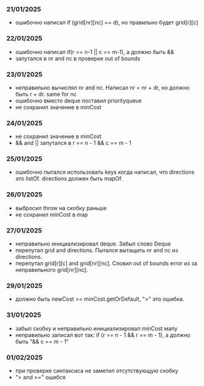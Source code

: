 ### 21/01/2025
- ошибочно написал if (grid[nr][nc]  == d), но правильно будет grid[r][c]

### 22/01/2025
- ошибочно написал if(r == n-1 || c == m-1), а должно быть &&
- запутался в nr and nc в проверке out of bounds

### 23/01/2025
- неправильно вычислял nr and nc. Написал nr = nr + dr, но должно быть r + dr. same for nc
- ошибочно вместо deque поставил priorityqueue
- не сохранил значение в minCost 

### 24/01/2025
- не сохранил значение в minCost
- && and || запутался в r == n - 1 && c == m - 1

### 25/01/2025
- ошибочно пытался использовать keys когда написал, что directions это listOf. directions 
должен быть mapOf.

### 26/01/2025
- выбросил throw на скобку раньше
- не сохранил minCost в map

### 27/01/2025
- неправильно инициализировал deque. Забыл слово Deque 
- перепутал grid and directions. Пытался вытащить nr and nc из directions.
- перепутал grid[r][c] and grid[nr][nc]. Словил out of bounds error из за неправильного 
grid[nr][nc]. 

### 29/01/2025
- должно быть newCost >= minCost.getOrDefault, ">" это ошибка.

### 31/01/2025
- забыл скобку и неправильно инициализировал minCost мапу
- неправильно записал вот так: if (r == n - 1 && r == m - 1), а должно быть "&& c == m - 1"

### 01/02/2025
- при проверке синтаксиса не заметил отсутствующую скобку
- "> and >=" ошибся




